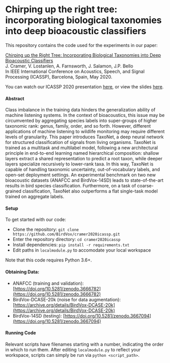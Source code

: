 # Chirping up the right tree: incorporating biological taxonomies into deep bioacoustic classifiers

This repository contains the code used for the experiments in our paper:

[Chirping up the Right Tree: Incorporating Biological Taxonomies into Deep Bioacoustic Classifiers](http://www.justinsalamon.com/uploads/4/3/9/4/4394963/cramer_taxonet_icassp_2020.pdf)  
J. Cramer, V. Lostanlen, A. Farnsworth, J. Salamon, J.P. Bello  
In IEEE International Conference on Acoustics, Speech, and Signal Processing (ICASSP), Barcelona, Spain, May 2020.

You can watch our ICASSP 2020 presentation [here](https://youtu.be/A16ObKJ6lLY), or view the slides [here](icassp2020-slides.pdf).

#### Abstract
Class imbalance in the training data hinders the generalization ability of machine listening systems.
In the context of bioacoustics, this issue may be circumvented by aggregating species labels into super-groups of higher taxonomic rank: genus, family, order, and so forth.
However, different applications of machine listening to wildlife monitoring may require different levels of granularity.
This paper introduces TaxoNet, a deep neural network for structured classification of signals from living organisms.
TaxoNet is trained as a multitask and multilabel model, following a new architectural principle in end-to-end learning named hierarchical composition: shallow layers extract a shared representation to predict a root taxon, while deeper layers specialize recursively to lower-rank taxa.
In this way, TaxoNet is capable of handling taxonomic uncertainty, out-of-vocabulary labels, and open-set deployment settings.
An experimental benchmark on two new bioacoustic datasets (ANAFCC and BirdVox-14SD) leads to state-of-the-art results in bird species classification.
Furthermore, on a task of coarse-grained classification, TaxoNet also outperforms a flat single-task model trained on aggregate labels.


#### Setup

To get started with our code:
* Clone the repository: `git clone https://github.com/BirdVox/cramer2020icassp.git`
* Enter the repository directory: `cd cramer2020icassp`
* Install dependencies: `pip install -r requirements.txt`
* Edit paths in `localmodule.py` to accomodate your local workspace

Note that this code requires Python 3.6+.

#### Obtaining Data:
* ANAFCC (training and validation): [https://doi.org/10.5281/zenodo.3666782](https://doi.org/10.5281/zenodo.3666782)
* BirdVox-DCASE-20k (noise for data augmentation): [https://archive.org/details/BirdVox-DCASE-20k](https://archive.org/details/BirdVox-DCASE-20k)
* BirdVox-14SD (testing): [https://doi.org/10.5281/zenodo.3667094](https://doi.org/10.5281/zenodo.3667094)

#### Running Code
Relevant scripts have filenames starting with a number, indicating the order in which to run them. After editing `localmodule.py` to reflect your workspace, scripts can simply be run via `python <script_path>`.
